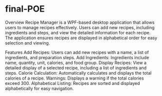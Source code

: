 # final-POE
Overview
Recipe Manager is a WPF-based desktop application that allows users to manage recipes effectively. Users can add new recipes, including ingredients and steps, and view the detailed information for each recipe. The application ensures recipes are displayed in alphabetical order for easy selection and viewing.

Features
Add Recipes: Users can add new recipes with a name, a list of ingredients, and preparation steps.
Add Ingredients: Ingredients include name, quantity, unit, calories, and food group.
Display Recipes: View a detailed display of a selected recipe, including a list of ingredients and steps.
Calorie Calculation: Automatically calculates and displays the total calories of a recipe.
Warnings: Displays a warning if the total calories exceed 300.
Alphabetical Listing: Recipes are sorted and displayed alphabetically for easy navigation.
